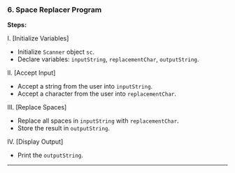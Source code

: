 ### 6. **Space Replacer Program**
**Steps:**

I. [Initialize Variables]  
- Initialize `Scanner` object `sc`.
- Declare variables: `inputString`, `replacementChar`, `outputString`.

II. [Accept Input]  
- Accept a string from the user into `inputString`.
- Accept a character from the user into `replacementChar`.

III. [Replace Spaces]  
- Replace all spaces in `inputString` with `replacementChar`.
- Store the result in `outputString`.

IV. [Display Output]  
- Print the `outputString`.

---
